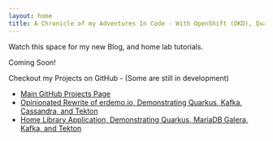 ```yaml
---
layout: home
title: A Chronicle of my Adventures In Code - With OpenShift (OKD), Quarkus, and more!
---
```

Watch this space for my new Blog, and home lab tutorials.

Coming Soon!

Checkout my Projects on GitHub - (Some are still in development)

* [Main GitHub Projects Page](https://github.com/cgruver)
* [Opinionated Rewrite of erdemo.io, Demonstrating Quarkus, Kafka, Cassandra, and Tekton](https://github.com/cgruver-cajun-navy)
* [Home Library Application, Demonstrating Quarkus, MariaDB Galera, Kafka, and Tekton](https://github.com/lab-monkeys)
